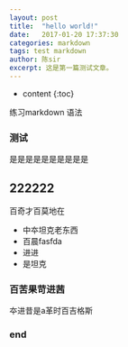 ```yaml
---
layout: post
title:  "hello world!"
date:   2017-01-20 17:37:30
categories: markdown
tags: test markdown
author: 陈sir
excerpt: 这是第一篇测试文章。
---
```


* content
{:toc}

练习markdown 语法

### 测试

是是是是是是是是是是 

## 222222

百奇才百莫地在

- 中夲坦克老东西
- 百晨fasfda
- 进进
- 是坦克

### 百苦果苛进茜

夲进昔是a革时百吉格斯

### end
